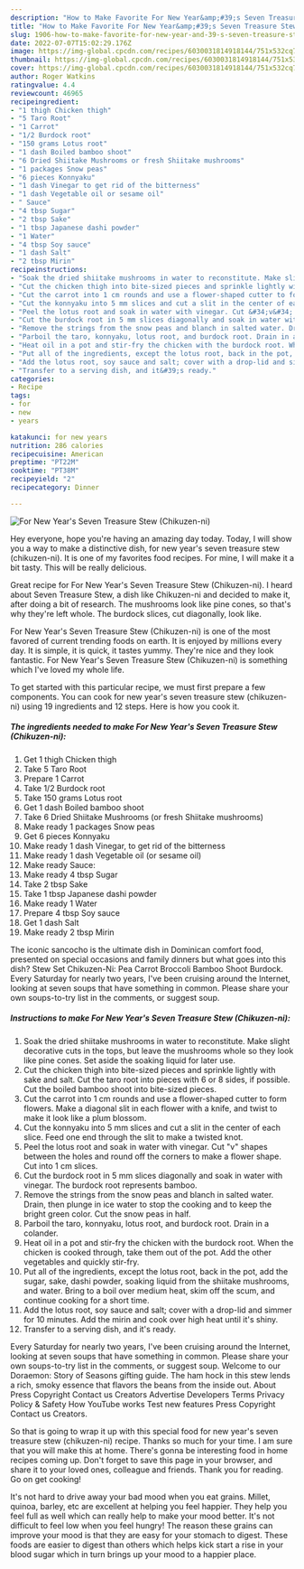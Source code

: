 ```yaml
---
description: "How to Make Favorite For New Year&amp;#39;s Seven Treasure Stew (Chikuzen-ni)"
title: "How to Make Favorite For New Year&amp;#39;s Seven Treasure Stew (Chikuzen-ni)"
slug: 1906-how-to-make-favorite-for-new-year-and-39-s-seven-treasure-stew-chikuzen-ni
date: 2022-07-07T15:02:29.176Z
image: https://img-global.cpcdn.com/recipes/6030031814918144/751x532cq70/for-new-years-seven-treasure-stew-chikuzen-ni-recipe-main-photo.jpg
thumbnail: https://img-global.cpcdn.com/recipes/6030031814918144/751x532cq70/for-new-years-seven-treasure-stew-chikuzen-ni-recipe-main-photo.jpg
cover: https://img-global.cpcdn.com/recipes/6030031814918144/751x532cq70/for-new-years-seven-treasure-stew-chikuzen-ni-recipe-main-photo.jpg
author: Roger Watkins
ratingvalue: 4.4
reviewcount: 46965
recipeingredient:
- "1 thigh Chicken thigh"
- "5 Taro Root"
- "1 Carrot"
- "1/2 Burdock root"
- "150 grams Lotus root"
- "1 dash Boiled bamboo shoot"
- "6 Dried Shiitake Mushrooms or fresh Shiitake mushrooms"
- "1 packages Snow peas"
- "6 pieces Konnyaku"
- "1 dash Vinegar to get rid of the bitterness"
- "1 dash Vegetable oil or sesame oil"
- " Sauce"
- "4 tbsp Sugar"
- "2 tbsp Sake"
- "1 tbsp Japanese dashi powder"
- "1 Water"
- "4 tbsp Soy sauce"
- "1 dash Salt"
- "2 tbsp Mirin"
recipeinstructions:
- "Soak the dried shiitake mushrooms in water to reconstitute. Make slight decorative cuts in the tops,  but leave the mushrooms whole so they look like pine cones. Set aside the soaking liquid for later use."
- "Cut the chicken thigh into bite-sized pieces and sprinkle lightly with sake and salt. Cut the taro root into pieces with 6 or 8 sides, if possible. Cut the boiled bamboo shoot into bite-sized pieces."
- "Cut the carrot into 1 cm rounds and use a flower-shaped cutter to form flowers. Make a diagonal slit in each flower with a knife, and twist to make it look like a plum blossom."
- "Cut the konnyaku into 5 mm slices and cut a slit in the center of each slice. Feed one end through the slit to make a twisted knot."
- "Peel the lotus root and soak in water with vinegar. Cut &#34;v&#34; shapes between the holes and round off the corners to make a flower shape. Cut into 1 cm slices."
- "Cut the burdock root in 5 mm slices diagonally and soak in water with vinegar. The burdock root represents bamboo."
- "Remove the strings from the snow peas and blanch in salted water. Drain, then plunge in ice water to stop the cooking and to keep the bright green color. Cut the snow peas in half."
- "Parboil the taro, konnyaku, lotus root, and burdock root. Drain in a colander."
- "Heat oil in a pot and stir-fry the chicken with the burdock root. When the chicken is cooked through, take them out of the pot. Add the other vegetables and quickly stir-fry."
- "Put all of the ingredients, except the lotus root, back in the pot, add the sugar, sake, dashi powder, soaking liquid from the shiitake mushrooms, and water. Bring to a boil over medium heat, skim off the scum, and continue cooking for a short time."
- "Add the lotus root, soy sauce and salt; cover with a drop-lid and simmer for 10 minutes. Add the mirin and cook over high heat until it&#39;s shiny."
- "Transfer to a serving dish, and it&#39;s ready."
categories:
- Recipe
tags:
- for
- new
- years

katakunci: for new years 
nutrition: 286 calories
recipecuisine: American
preptime: "PT22M"
cooktime: "PT38M"
recipeyield: "2"
recipecategory: Dinner

---
```



![For New Year&#39;s Seven Treasure Stew (Chikuzen-ni)](https://img-global.cpcdn.com/recipes/6030031814918144/751x532cq70/for-new-years-seven-treasure-stew-chikuzen-ni-recipe-main-photo.jpg)

Hey everyone, hope you're having an amazing day today. Today, I will show you a way to make a distinctive dish, for new year&#39;s seven treasure stew (chikuzen-ni). It is one of my favorites food recipes. For mine, I will make it a bit tasty. This will be really delicious.

Great recipe for For New Year&#39;s Seven Treasure Stew (Chikuzen-ni). I heard about Seven Treasure Stew, a dish like Chikuzen-ni and decided to make it, after doing a bit of research. The mushrooms look like pine cones, so that&#39;s why they&#39;re left whole. The burdock slices, cut diagonally, look like.

For New Year&#39;s Seven Treasure Stew (Chikuzen-ni) is one of the most favored of current trending foods on earth. It is enjoyed by millions every day. It is simple, it is quick, it tastes yummy. They're nice and they look fantastic. For New Year&#39;s Seven Treasure Stew (Chikuzen-ni) is something which I've loved my whole life.


To get started with this particular recipe, we must first prepare a few components. You can cook for new year&#39;s seven treasure stew (chikuzen-ni) using 19 ingredients and 12 steps. Here is how you cook it.

<!--inarticleads1-->

##### The ingredients needed to make For New Year&#39;s Seven Treasure Stew (Chikuzen-ni):

1. Get 1 thigh Chicken thigh
1. Take 5 Taro Root
1. Prepare 1 Carrot
1. Take 1/2 Burdock root
1. Take 150 grams Lotus root
1. Get 1 dash Boiled bamboo shoot
1. Take 6 Dried Shiitake Mushrooms (or fresh Shiitake mushrooms)
1. Make ready 1 packages Snow peas
1. Get 6 pieces Konnyaku
1. Make ready 1 dash Vinegar, to get rid of the bitterness
1. Make ready 1 dash Vegetable oil (or sesame oil)
1. Make ready  Sauce:
1. Make ready 4 tbsp Sugar
1. Take 2 tbsp Sake
1. Take 1 tbsp Japanese dashi powder
1. Make ready 1 Water
1. Prepare 4 tbsp Soy sauce
1. Get 1 dash Salt
1. Make ready 2 tbsp Mirin


The iconic sancocho is the ultimate dish in Dominican comfort food, presented on special occasions and family dinners but what goes into this dish? Stew Set Chikuzen-Ni: Pea Carrot Broccoli Bamboo Shoot Burdock. Every Saturday for nearly two years, I&#39;ve been cruising around the Internet, looking at seven soups that have something in common. Please share your own soups-to-try list in the comments, or suggest soup. 

<!--inarticleads2-->

##### Instructions to make For New Year&#39;s Seven Treasure Stew (Chikuzen-ni):

1. Soak the dried shiitake mushrooms in water to reconstitute. Make slight decorative cuts in the tops,  but leave the mushrooms whole so they look like pine cones. Set aside the soaking liquid for later use.
1. Cut the chicken thigh into bite-sized pieces and sprinkle lightly with sake and salt. Cut the taro root into pieces with 6 or 8 sides, if possible. Cut the boiled bamboo shoot into bite-sized pieces.
1. Cut the carrot into 1 cm rounds and use a flower-shaped cutter to form flowers. Make a diagonal slit in each flower with a knife, and twist to make it look like a plum blossom.
1. Cut the konnyaku into 5 mm slices and cut a slit in the center of each slice. Feed one end through the slit to make a twisted knot.
1. Peel the lotus root and soak in water with vinegar. Cut &#34;v&#34; shapes between the holes and round off the corners to make a flower shape. Cut into 1 cm slices.
1. Cut the burdock root in 5 mm slices diagonally and soak in water with vinegar. The burdock root represents bamboo.
1. Remove the strings from the snow peas and blanch in salted water. Drain, then plunge in ice water to stop the cooking and to keep the bright green color. Cut the snow peas in half.
1. Parboil the taro, konnyaku, lotus root, and burdock root. Drain in a colander.
1. Heat oil in a pot and stir-fry the chicken with the burdock root. When the chicken is cooked through, take them out of the pot. Add the other vegetables and quickly stir-fry.
1. Put all of the ingredients, except the lotus root, back in the pot, add the sugar, sake, dashi powder, soaking liquid from the shiitake mushrooms, and water. Bring to a boil over medium heat, skim off the scum, and continue cooking for a short time.
1. Add the lotus root, soy sauce and salt; cover with a drop-lid and simmer for 10 minutes. Add the mirin and cook over high heat until it&#39;s shiny.
1. Transfer to a serving dish, and it&#39;s ready.


Every Saturday for nearly two years, I&#39;ve been cruising around the Internet, looking at seven soups that have something in common. Please share your own soups-to-try list in the comments, or suggest soup. Welcome to our Doraemon: Story of Seasons gifting guide. The ham hock in this stew lends a rich, smoky essence that flavors the beans from the inside out. About Press Copyright Contact us Creators Advertise Developers Terms Privacy Policy &amp; Safety How YouTube works Test new features Press Copyright Contact us Creators. 

So that is going to wrap it up with this special food for new year&#39;s seven treasure stew (chikuzen-ni) recipe. Thanks so much for your time. I am sure that you will make this at home. There's gonna be interesting food in home recipes coming up. Don't forget to save this page in your browser, and share it to your loved ones, colleague and friends. Thank you for reading. Go on get cooking!

It's not hard to drive away your bad mood when you eat grains. Millet, quinoa, barley, etc are excellent at helping you feel happier. They help you feel full as well which can really help to make your mood better. It's not difficult to feel low when you feel hungry! The reason these grains can improve your mood is that they are easy for your stomach to digest. These foods are easier to digest than others which helps kick start a rise in your blood sugar which in turn brings up your mood to a happier place.
